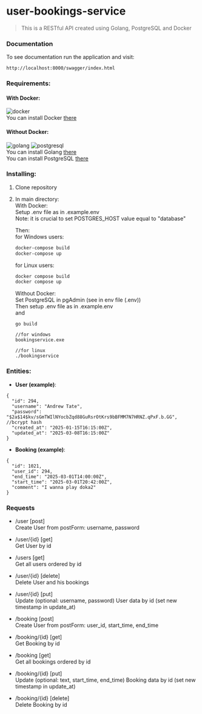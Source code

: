 # user-bookings-service
> This is a RESTful API created using Golang, PostgreSQL and Docker
### Documentation
To see documentation run the application and visit:
```
http://localhost:8000/swagger/index.html
```
### Requirements:
#### With Docker:
 ![docker](https://badgen.net/static/docker/@latest/purple)<br/>
 You can install Docker <a href="https://docs.docker.com/engine/install/">there</a>

#### Without Docker:
 ![golang](https://badgen.net/static/go/1.13/green?icon=github) ![postgresql](https://badgen.net/static/postgresql/@latest/)<br/>
 You can install Golang <a href="https://go.dev/doc/install">there</a><br/>
 You can install PostgreSQL <a href="https://www.postgresql.org/download/">there</a>

### Installing:
1. Clone repository 
2. In main directory:<br/>
   With Docker:<br/>
    Setup .env file as in .example.env <br/>
    Note: it is crucial to set POSTGRES_HOST value equal to "database"<br/>

    Then:<br/>
    for Windows users:
      ```bash
      docker-compose build
      docker-compose up
      ```
    for Linux users:
      ```bash
      docker compose build
      docker compose up
      ```
   Without Docker:<br/>
    Set PostgreSQL in pgAdmin (see in env file (.env))<br/>
    Then setup .env file as in .example.env<br/>
    and <br/>
    
    ```
    go build
    
    //for windows
    bookingservice.exe

    //for linux
    ./bookingservice
    ```

### Entities:
 - **User (example)**:
```
{
  "id": 294,
  "username": "Andrew Tate",
  "password": "$2a$14$kv/sGmTWIlNYocbZqd88GuRsrOtKrs9bBFMM7N7HRNZ.qPxF.b.GG", //bcrypt hash
  "created_at": "2025-01-15T16:15:00Z",
  "updated_at": "2025-03-08T16:15:00Z"
}
```
 - **Booking (example)**:
```
{
  "id": 1021,
  "user_id": 294,
  "end_time": "2025-03-01T14:00:00Z",
  "start_time": "2025-03-01T20:42:00Z",
  "comment": "I wanna play doka2"
}
```

### Requests
- /user [post]
  <br/>Create User from postForm: username, password
- /user/{id} [get]
  <br/>Get User by id 
- /users [get]
  <br/>Get all users ordered by id
- /user/{id} [delete]
  <br/>Delete User and his bookings
- /user/{id} [put]
  <br/>Update (optional: username, password) User data by id (set new timestamp in update_at)

- /booking [post]
  <br/>Create User from postForm: user_id, start_time, end_time
- /booking/{id} [get]
  <br/>Get Booking by id
- /booking [get]
  <br/>Get all bookings ordered by id
- /booking/{id} [put]
  <br/>Update (optional: text, start_time, end_time) Booking data by id (set new timestamp in update_at)
- /booking/{id} [delete]
  <br/>Delete Booking by id